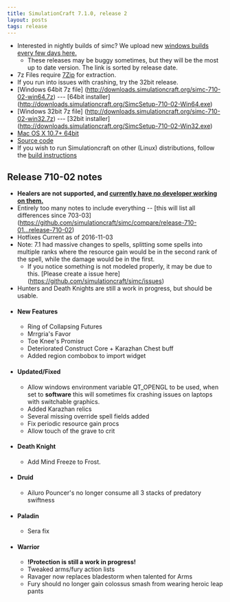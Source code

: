 ```yaml
---
title: SimulationCraft 7.1.0, release 2
layout: posts
tags: release
---
```

* Interested in nightly builds of simc? We upload new [windows builds every few days here.](http://downloads.simulationcraft.org/?C=M;O=D)
  * These releases may be buggy sometimes, but they will be the most up to date version. The link is sorted by release date. 
* 7z Files require [7Zip](http://www.7-zip.org/) for extraction.
* If you run into issues with crashing, try the 32bit release.
* [Windows 64bit 7z file] (http://downloads.simulationcraft.org/simc-710-02-win64.7z) ---  [64bit installer] (http://downloads.simulationcraft.org/SimcSetup-710-02-Win64.exe)
* [Windows 32bit 7z file] (http://downloads.simulationcraft.org/simc-710-02-win32.7z) ---  [32bit installer] (http://downloads.simulationcraft.org/SimcSetup-710-02-Win32.exe)
* [Mac OS X 10.7+ 64bit](http://downloads.simulationcraft.org/simc-710-02-osx-x86.dmg)
* [Source code](https://github.com/simulationcraft/simc/archive/release-710-02.zip)
* If you wish to run Simulationcraft on other (Linux) distributions, follow the [build instructions](https://github.com/simulationcraft/simc/wiki/HowToBuild)

## Release 710-02 notes
  * **Healers are not supported, and [currently have no developer working on them.](https://github.com/simulationcraft/simc#how-can-i-contribute)**
  * Entirely too many notes to include everything -- [this will list all differences since 703-03] (https://github.com/simulationcraft/simc/compare/release-710-01...release-710-02)
  * Hotfixes Current as of 2016-11-03
  * Note: 7.1 had massive changes to spells, splitting some spells into multiple ranks where the resource gain would be in the second rank of the spell, while the damage would be in the first.
    * If you notice something is not modeled properly, it may be due to this. [Please create a issue here] (https://github.com/simulationcraft/simc/issues)
  * Hunters and Death Knights are still a work in progress, but should be usable.
* #### New Features
  * Ring of Collapsing Futures
  * Mrrgria's Favor
  * Toe Knee's Promise
  * Deteriorated Construct Core + Karazhan Chest buff
  * Added region combobox to import widget
* #### Updated/Fixed
  * Allow windows environment variable QT_OPENGL to be used, when set to **software** this will sometimes fix crashing issues on laptops with switchable graphics.
  * Added Karazhan relics
  * Several missing override spell fields added
  * Fix periodic resource gain procs 
  * Allow touch of the grave to crit
* #### Death Knight
  * Add Mind Freeze to Frost.
* #### Druid
  * Ailuro Pouncer's no longer consume all 3 stacks of predatory swiftness
* #### Paladin
  * Sera fix
* #### Warrior
  * **!Protection is still a work in progress!**
  * Tweaked arms/fury action lists
  * Ravager now replaces bladestorm when talented for Arms
  * Fury should no longer gain colossus smash from wearing heroic leap pants


